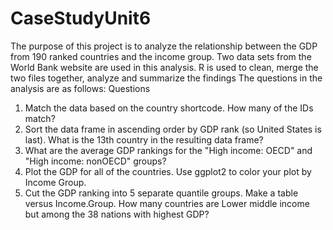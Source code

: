 # CaseStudyUnit6
The purpose of this project is to analyze the relationship between the GDP from 190 ranked countries and the income group. Two data sets 
from the World Bank website are used in this analysis. R is used to clean, merge the two files together, analyze and summarize the findings
The questions in the analysis are as follows:
Questions
1. Match the data based on the country shortcode. How many of the IDs match? 
2. Sort the data frame in ascending order by GDP rank (so United States is last). What is the 13th country in the resulting data frame?
3. What are the average GDP rankings for the "High income: OECD" and "High income: nonOECD" groups? 
4. Plot the GDP for all of the countries. Use ggplot2 to color your plot by Income Group.
5. Cut the GDP ranking into 5 separate quantile groups. Make a table versus Income.Group. How many countries are Lower middle income but among the 38 nations with highest GDP?



